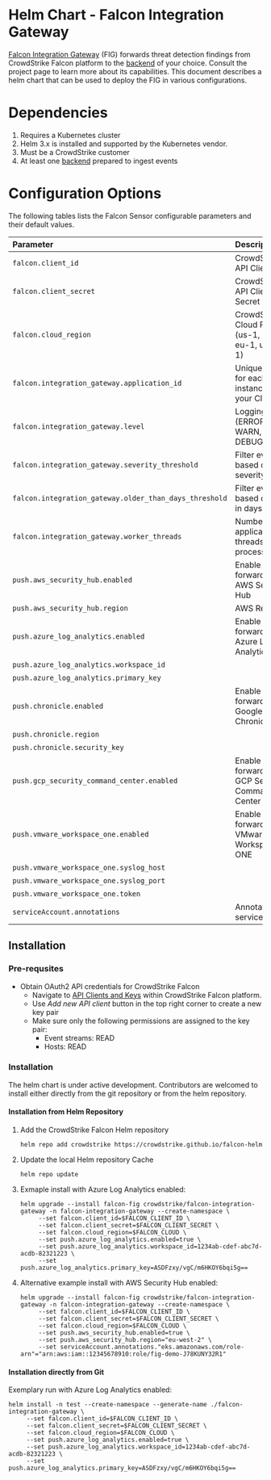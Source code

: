# Helm Chart - Falcon Integration Gateway

[Falcon Integration Gateway](https://github.com/CrowdStrike/falcon-integration-gateway) (FIG) forwards threat detection findings from CrowdStrike Falcon platform to the [backend](https://github.com/CrowdStrike/falcon-integration-gateway/tree/main/fig/backends) of your choice. Consult the project page to learn more about its capabilities. This document describes a helm chart that can be used to deploy the FIG in various configurations.

# Dependencies

1. Requires a Kubernetes cluster
1. Helm 3.x is installed and supported by the Kubernetes vendor.
1. Must be a CrowdStrike customer
1. At least one [backend](https://github.com/CrowdStrike/falcon-integration-gateway/tree/main/fig/backends) prepared to ingest events

# Configuration Options

The following tables lists the Falcon Sensor configurable parameters and their default values.

| Parameter                                              | Description                                            | Default                    |
| :----------------------------------------------------- | :----------------------------------------------------- | :------------------------- |
| `falcon.client_id`                                     | CrowdStrike API Client ID                              | None       (Required)      |
| `falcon.client_secret`                                 | CrowdStrike API Client Secret                          | None       (Required)      |
| `falcon.cloud_region`                                  | CrowdStrike Cloud Region (us-1, us-2, eu-1, us-gov-1)  | None       (Required)      |
| `falcon.integration_gateway.application_id`            | Unique string for each FIG instance within your CID    | helm-chart-default         |
| `falcon.integration_gateway.level`                     | Logging level (ERROR, WARN, INFO, DEBUG)               | INFO                       |
| `falcon.integration_gateway.severity_threshold`        | Filter events based on severity (1-5)                  | 2                          |
| `falcon.integration_gateway.older_than_days_threshold` | Filter events based on age in days                     | 14                         |
| `falcon.integration_gateway.worker_threads`            | Number of FIG application threads to process events    | 4                          |
| `push.aws_security_hub.enabled`                        | Enable event forwarding to AWS Security Hub            | `false`                    |
| `push.aws_security_hub.region`                         | AWS Region                                             | None                       |
| `push.azure_log_analytics.enabled`                     | Enable event forwarding to Azure Log Analytics         | `false`                    |
| `push.azure_log_analytics.workspace_id`                |                                                        | None                       |
| `push.azure_log_analytics.primary_key`                 |                                                        | None                       |
| `push.chronicle.enabled`                               | Enable event forwarding to Google Chronicle            | `false`                    |
| `push.chronicle.region`                                |                                                        | None                       |
| `push.chronicle.security_key`                          |                                                        | None                       |
| `push.gcp_security_command_center.enabled`             | Enable event forwarding to GCP Security Command Center | `false`                    |
| `push.vmware_workspace_one.enabled`                    | Enable event forwarding to VMware Workspace ONE        | `false`                    |
| `push.vmware_workspace_one.syslog_host`                |                                                        | None                       |
| `push.vmware_workspace_one.syslog_port`                |                                                        | None                       |
| `push.vmware_workspace_one.token`                      |                                                        | None                       |
| `serviceAccount.annotations`                           | Annotations for serviceAccount                         | `{}`                       |


## Installation

### Pre-requsites

 - Obtain OAuth2 API credentials for CrowdStrike Falcon
   - Navigate to [API Clients and Keys](https://falcon.crowdstrike.com/support/api-clients-and-keys) within CrowdStrike Falcon platform.
   - Use *Add new API client* button in the top right corner to create a new key pair
   - Make sure only the following permissions are assigned to the key pair:
     - Event streams: READ
     - Hosts: READ

### Installation

The helm chart is under active development. Contributors are welcomed to install either directly from the git repository or from the helm repository.

#### Installation from Helm Repository

1. Add the CrowdStrike Falcon Helm repository
   ```
   helm repo add crowdstrike https://crowdstrike.github.io/falcon-helm
   ```
1. Update the local Helm repository Cache
   ```
   helm repo update
   ```
1. Exmaple install with Azure Log Analytics enabled:
   ```
   helm upgrade --install falcon-fig crowdstrike/falcon-integration-gateway -n falcon-integration-gateway --create-namespace \
        --set falcon.client_id=$FALCON_CLIENT_ID \
        --set falcon.client_secret=$FALCON_CLIENT_SECRET \
        --set falcon.cloud_region=$FALCON_CLOUD \
        --set push.azure_log_analytics.enabled=true \
        --set push.azure_log_analytics.workspace_id=1234ab-cdef-abc7d-acdb-82321223 \
        --set push.azure_log_analytics.primary_key=ASDFzxy/vgC/m6HKOY6bqi5g==
   ```

1. Alternative example install with AWS Security Hub enabled:
   ```
   helm upgrade --install falcon-fig crowdstrike/falcon-integration-gateway -n falcon-integration-gateway --create-namespace \
        --set falcon.client_id=$FALCON_CLIENT_ID \
        --set falcon.client_secret=$FALCON_CLIENT_SECRET \
        --set falcon.cloud_region=$FALCON_CLOUD \
        --set push.aws_security_hub.enabled=true \
        --set push.aws_security_hub.region="eu-west-2" \
        --set serviceAccount.annotations."eks.amazonaws.com/role-arn"="arn:aws:iam::12345678910:role/fig-demo-J78KUNY32R1"
    ```

#### Installation directly from Git
Exemplary run with Azure Log Analytics enabled:
```
helm install -n test --create-namespace --generate-name ./falcon-integration-gateway \
     --set falcon.client_id=$FALCON_CLIENT_ID \
     --set falcon.client_secret=$FALCON_CLIENT_SECRET \
     --set falcon.cloud_region=$FALCON_CLOUD \
     --set push.azure_log_analytics.enabled=true \
     --set push.azure_log_analytics.workspace_id=1234ab-cdef-abc7d-acdb-82321223 \
     --set push.azure_log_analytics.primary_key=ASDFzxy/vgC/m6HKOY6bqi5g==
```
